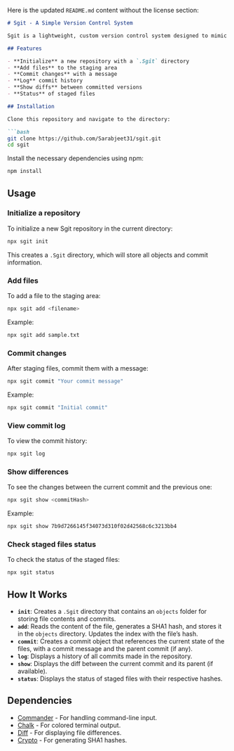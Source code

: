Here is the updated `README.md` content without the license section:

```markdown
# Sgit - A Simple Version Control System

Sgit is a lightweight, custom version control system designed to mimic the core functionalities of Git. It enables you to track changes to files, stage them, and commit them with ease, offering basic functionality like logging commits and displaying differences between file versions.

## Features

- **Initialize** a new repository with a `.Sgit` directory
- **Add files** to the staging area
- **Commit changes** with a message
- **Log** commit history
- **Show diffs** between committed versions
- **Status** of staged files

## Installation

Clone this repository and navigate to the directory:

```bash
git clone https://github.com/Sarabjeet31/sgit.git
cd sgit
```

Install the necessary dependencies using npm:

```bash
npm install
```

## Usage

### Initialize a repository

To initialize a new Sgit repository in the current directory:

```bash
npx sgit init
```

This creates a `.Sgit` directory, which will store all objects and commit information.

### Add files

To add a file to the staging area:

```bash
npx sgit add <filename>
```

Example:

```bash
npx sgit add sample.txt
```

### Commit changes

After staging files, commit them with a message:

```bash
npx sgit commit "Your commit message"
```

Example:

```bash
npx sgit commit "Initial commit"
```

### View commit log

To view the commit history:

```bash
npx sgit log
```

### Show differences

To see the changes between the current commit and the previous one:

```bash
npx sgit show <commitHash>
```

Example:

```bash
npx sgit show 7b9d7266145f34073d310f02d42568c6c3213bb4
```

### Check staged files status

To check the status of the staged files:

```bash
npx sgit status
```

## How It Works

- **`init`**: Creates a `.Sgit` directory that contains an `objects` folder for storing file contents and commits.
- **`add`**: Reads the content of the file, generates a SHA1 hash, and stores it in the `objects` directory. Updates the index with the file’s hash.
- **`commit`**: Creates a commit object that references the current state of the files, with a commit message and the parent commit (if any).
- **`log`**: Displays a history of all commits made in the repository.
- **`show`**: Displays the diff between the current commit and its parent (if available).
- **`status`**: Displays the status of staged files with their respective hashes.

## Dependencies

- [Commander](https://www.npmjs.com/package/commander) - For handling command-line input.
- [Chalk](https://www.npmjs.com/package/chalk) - For colored terminal output.
- [Diff](https://www.npmjs.com/package/diff) - For displaying file differences.
- [Crypto](https://nodejs.org/api/crypto.html) - For generating SHA1 hashes.
```